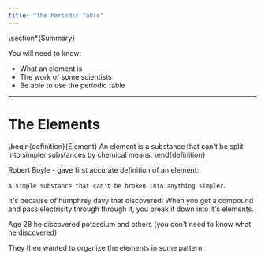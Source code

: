```yaml
---
title: "The Periodic Table"
---
```




\section*{Summary}

You will need to know:

- What an element is
- The work of some scientists
- Be able to use the periodic table

---



# The Elements

\begin{definition}{Element}
An element is a substance that can't be split into simpler substances by chemical means.
\end{definition}

Robert Boyle - gave first accurate definition of an element:

`A simple substance that can't be broken into anything simpler`.


It's because of humphrey davy that discovered:
When you get a compound and pass electricity through through it, you break it down into it's elements.

Age 28 he discovered potassium and others (you don't need to know what he discovered)

They then wanted to organize the elements in some pattern.



